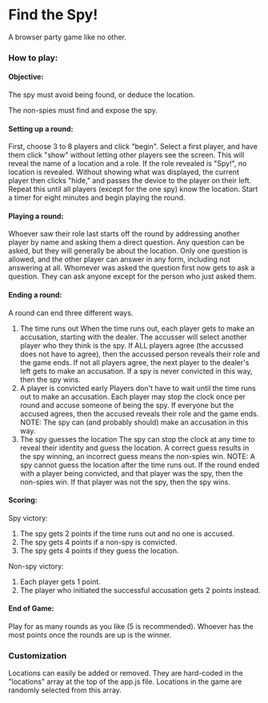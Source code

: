 # Find the Spy!
A browser party game like no other.

### How to play:

#### Objective:
The spy must avoid being found, or deduce the location.

The non-spies must find and expose the spy.

#### Setting up a round:
First, choose 3 to 8 players and click "begin". Select a first player, and have them click "show" without letting other players see the screen. This will reveal the name of a location and a role. If the role revealed is "Spy!", no location is revealed. Without showing what was displayed, the current player then clicks "hide," and passes the device to the player on their left. Repeat this until all players (except for the one spy) know the location. Start a timer for eight minutes and begin playing the round.

#### Playing a round:
Whoever saw their role last starts off the round by addressing another player by name and asking them a direct question. Any question can be asked, but they will generally be about the location. Only one question is allowed, and the other player can answer in any form, including not answering at all. Whomever was asked the question first now gets to ask a question. They can ask anyone except for the person who just asked them.

#### Ending a round:
A round can end three different ways.
1. The time runs out
  When the time runs out, each player gets to make an accusation, starting with the dealer. The accusser will select another player who they think is the spy. If ALL players agree (the accussed does not have to agree), then the accussed person reveals their role and the game ends. If not all players agree, the next player to the dealer's left gets to make an accusation. If a spy is never convicted in this way, then the spy wins.
2. A player is convicted early
  Players don't have to wait until the time runs out to make an accusation. Each player may stop the clock once per round and accuse someone of being the spy. If everyone but the accused agrees, then the accused reveals their role and the game ends. NOTE: The spy can (and probably should) make an accusation in this way.
3. The spy guesses the location
  The spy can stop the clock at any time to reveal their identity and guess the location. A correct guess results in the spy winning, an incorrect guess means the non-spies win. NOTE: A spy cannot guess the location after the time runs out.
If the round ended with a player being convicted, and that player was the spy, then the non-spies win. If that player was not the spy, then the spy wins.

#### Scoring:
Spy victory:
1. The spy gets 2 points if the time runs out and no one is accused.
2. The spy gets 4 points if a non-spy is convicted.
3. The spy gets 4 points if they guess the location.

Non-spy victory:
1. Each player gets 1 point.
2. The player who initiated the successful accusation gets 2 points instead.

#### End of Game:
Play for as many rounds as you like (5 is recommended). Whoever has the most points once the rounds are up is the winner.

### Customization
Locations can easily be added or removed. They are hard-coded in the "locations" array at the top of the app.js file. Locations in the game are randomly selected from this array.

